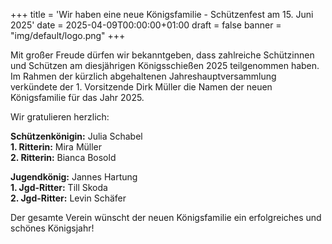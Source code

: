 +++
title = 'Wir haben eine neue Königsfamilie - Schützenfest am 15. Juni 2025'
date = 2025-04-09T00:00:00+01:00
draft = false
banner = "img/default/logo.png"
+++

Mit großer Freude dürfen wir bekanntgeben, dass zahlreiche Schützinnen und Schützen am diesjährigen Königsschießen 2025 teilgenommen haben. Im Rahmen der kürzlich abgehaltenen Jahreshauptversammlung verkündete der 1. Vorsitzende Dirk Müller die Namen der neuen Königsfamilie für das Jahr 2025.

Wir gratulieren herzlich:

**Schützenkönigin:** Julia Schabel  
**1. Ritterin:** Mira Müller  
**2. Ritterin:** Bianca Bosold  

**Jugendkönig:** Jannes Hartung  
**1. Jgd-Ritter:** Till Skoda  
**2. Jgd-Ritter:** Levin Schäfer  

Der gesamte Verein wünscht der neuen Königsfamilie ein erfolgreiches und schönes Königsjahr!